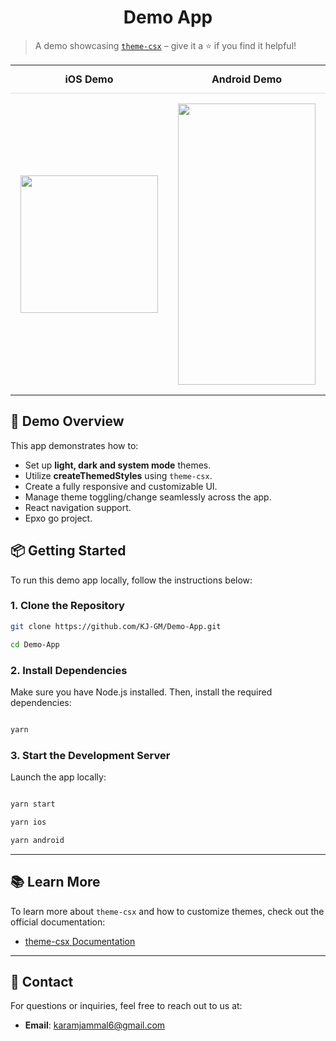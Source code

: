 <h1 align='center'> Demo App</h1> 

> A demo showcasing [`theme-csx`](https://github.com/KJ-GM/theme-csx) – give it a ⭐ if you find it helpful!

<div align="center">

<table style="border-collapse: collapse;">
  <tr>
    <td align="center" style="padding: 12px 24px; border-bottom: 1px solid #ddd;">
      <strong>iOS Demo</strong>
    </td>
    <td align="center" style="padding: 12px 24px; border-bottom: 1px solid #ddd;">
      <strong>Android Demo</strong>
    </td>
  </tr>
  <tr>
    <td align="center" style="padding: 16px;">
      <img src="https://github.com/user-attachments/assets/db87b1de-34c0-49cb-b5c5-d154e6ea77f6"  width="220" />
    </td>
    <td align="center" style="padding: 16px;">
      <img src="https://github.com/user-attachments/assets/fb2468f5-5c37-4660-83b1-93621039f3fc" height="450" width="220"/>
    </td>
  </tr>
</table>

</div>

## 🚀 Demo Overview

This app demonstrates how to:

- Set up **light, dark and system mode** themes.
- Utilize **createThemedStyles** using `theme-csx`.
- Create a fully responsive and customizable UI.
- Manage theme toggling/change seamlessly across the app.
- React navigation support.
- Epxo go project.

## 📦 Getting Started

To run this demo app locally, follow the instructions below:

### 1. Clone the Repository

```bash
git clone https://github.com/KJ-GM/Demo-App.git

cd Demo-App
```

### 2. Install Dependencies

Make sure you have Node.js installed. Then, install the required dependencies:

```bash

yarn

```

### 3. Start the Development Server

Launch the app locally:

```bash

yarn start

yarn ios

yarn android

```

---

## 📚 Learn More

To learn more about `theme-csx` and how to customize themes, check out the official documentation:

- [theme-csx Documentation](https://github.com/KJ-GM/theme-csx)

---

## 📱 Contact

For questions or inquiries, feel free to reach out to us at:

- **Email**: karamjammal6@gmail.com

